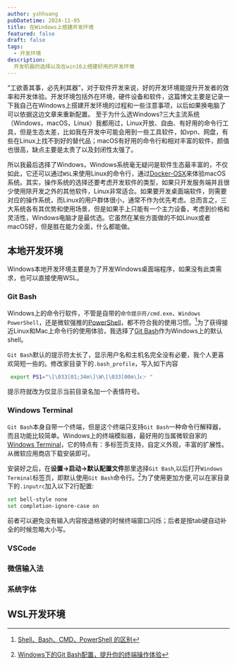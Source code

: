 ```yaml
---
author: yshhuang
pubDatetime: 2024-11-05
title: 在Windows上搭建开发环境
featured: false
draft: false
tags:
  - 开发环境
description:
  开发机器的选择以及在win10上搭建好用的开发环境
---
```

“工欲善其事，必先利其器”，对于软件开发来说，好的开发环境能提升开发者的效率和开发体验。开发环境包括外在环境，硬件设备和软件，这篇博文主要是记录一下我自己在Windows上搭建开发环境的过程和一些注意事项，以后如果换电脑了可以依据这边文章来重新配置。
至于为什么选Windows?三大主流系统（Windows，macOS，Linux）我都用过，Linux开放、自由、有好用的命令行工具，但是生态太差，比如我在开发中可能会用到一些工具软件，如vpn、网盘，有些在Linux上找不到好的替代品；macOS有好用的命令行和相对丰富的软件，颜值也很高，缺点主要是太贵了以及封闭性太强了。

所以我最后选择了Windows，Windows系统毫无疑问是软件生态最丰富的，不仅如此，它还可以通过`WSL`来使用Linux的命令行，通过[Docker-OSX](https://github.com/sickcodes/Docker-OSX)来体验macOS系统。其实，操作系统的选择还要考虑开发软件的类型，如果只开发服务端并且很少使用除开发之外的其他软件，Linux非常适合。如果要开发桌面端软件，则需要对应的操作系统，而Linux的用户群体很小，通常不作为优先考虑。总而言之，三大系统各有其优势和使用场景，但是如果手上只能有一个主力设备，考虑到价格和灵活性，Windows电脑才是最优选。它虽然在某些方面做的不如Linux或者macOS好，但是胜在能力全面，什么都能做。

## 本地开发环境
Windows本地开发环境主要是为了开发Windows桌面端程序，如果没有此类需求，也可以直接使用WSL。

### Git Bash
Windows上的命令行软件，不管是自带的`命令提示符/cmd.exe`、`Windows PowerShell`，还是微软强推的[PowerShell](https://apps.microsoft.com/detail/9mz1snwt0n5d)，都不符合我的使用习惯。[^1]为了获得接近Linux和Mac上命令行的使用体验，我选择了[Git Bash](https://git-scm.com/downloads/win)作为Windows上的默认shell。

`Git Bash`默认的提示符太长了，显示用户名和主机名完全没有必要，我个人更喜欢简短一些的。修改家目录下的`.bash_profile`，写入如下内容
```bash
 export PS1="\[\033[01;34m\]\W\[\033[00m\]👉 "
```
提示符就改为仅显示当前目录名加一个表情符号。

### Windows Terminal
`Git Bash`本身自带一个终端，但是这个终端只支持`Git Bash`一种命令行解释器，而且功能比较简单。Windows上的终端模拟器，最好用的当属微软自家的[Windows Terminal](https://www.microsoft.com/store/productId/9N0DX20HK701)，它的特点有：多标签页支持，自定义外观，丰富的扩展性。从微软应用商店下载安装即可。

安装好之后，在**设置->启动->默认配置文件**那里选择`Git Bash`,以后打开`Windows Terminal`标签页，即默认使用`Git Bash`命令行。[^2]为了使用更加方便,可以在家目录下的`.inputrc`加入以下2行配置:
```bash
set bell-style none
set completion-ignore-case on
```
前者可以避免没有输入内容按退格键的时候终端窗口闪烁；后者是按tab键自动补全的时候忽略大小写。
### VSCode

### 微信输入法

### 系统字体

## WSL开发环境



[^1]:[Shell、Bash、CMD、PowerShell 的区别](https://blog.csdn.net/qq_33154343/article/details/123366377)

[^2]:[Windows下的Git Bash配置，提升你的终端操作体验](https://zhuanlan.zhihu.com/p/418321777)